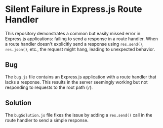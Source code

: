 # Silent Failure in Express.js Route Handler

This repository demonstrates a common but easily missed error in Express.js applications: failing to send a response in a route handler.  When a route handler doesn't explicitly send a response using `res.send()`, `res.json()`, etc., the request might hang, leading to unexpected behavior.

## Bug
The `bug.js` file contains an Express.js application with a route handler that lacks a response.  This results in the server seemingly working but not responding to requests to the root path (`/`).

## Solution
The `bugSolution.js` file fixes the issue by adding a `res.send()` call in the route handler to send a simple response.